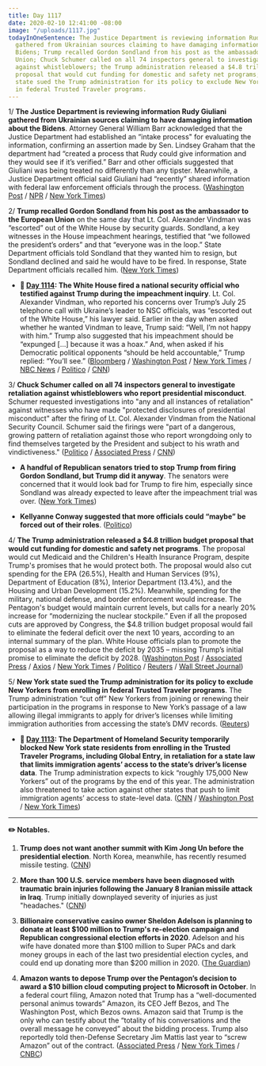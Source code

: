 ```yaml
---
title: Day 1117
date: 2020-02-10 12:41:00 -08:00
image: "/uploads/1117.jpg"
todayInOneSentence: The Justice Department is reviewing information Rudy Giuliani
  gathered from Ukrainian sources claiming to have damaging information about the
  Bidens; Trump recalled Gordon Sondland from his post as the ambassador to the European
  Union; Chuck Schumer called on all 74 inspectors general to investigate retaliation
  against whistleblowers; the Trump administration released a $4.8 trillion budget
  proposal that would cut funding for domestic and safety net programs; and New York
  state sued the Trump administration for its policy to exclude New Yorkers from enrolling
  in federal Trusted Traveler programs.
---
```


1/ **The Justice Department is reviewing information Rudy Giuliani gathered from Ukrainian sources claiming to have damaging information about the Bidens**. Attorney General William Barr acknowledged that the Justice Department had established an “intake process" for evaluating the information, confirming an assertion made by Sen. Lindsey Graham that the department had “created a process that Rudy could give information and they would see if it’s verified.” Barr and other officials suggested that Giuliani was being treated no differently than any tipster. Meanwhile, a Justice Department official said Giuliani had “recently” shared information with federal law enforcement officials through the process. ([Washington Post](https://www.washingtonpost.com/national-security/barr-acknowledges-justice-dept-has-created-intake-process-to-vet-giulianis-information-on-bidens/2020/02/10/0fba553a-4c1e-11ea-bf44-f5043eb3918a_story.html) / [NPR](https://www.npr.org/2020/02/10/804518735/barr-door-is-open-to-giuliani-tips-on-ukraine-though-they-d-be-scrutinized) / [New York Times](https://www.nytimes.com/2020/02/09/us/politics/justice-department-giuliani-bidens-ukraine.html))

2/ **Trump recalled Gordon Sondland from his post as the ambassador to the European Union** on the same day that Lt. Col. Alexander Vindman was “escorted” out of the White House by security guards. Sondland, a key witnesses in the House impeachment hearings, testified that “we followed the president’s orders” and that “everyone was in the loop.” State Department officials told Sondland that they wanted him to resign, but Sondland declined and said he would have to be fired. In response, State Department officials recalled him. ([New York Times](https://www.nytimes.com/2020/02/07/us/politics/alexander-vindman-gordon-sondland-fired.html))

* **📌 [Day 1114](https://whatthefuckjusthappenedtoday.com/2020/02/07/day-1114/#1-the-white-house-fired-a-national-s): The White House fired a national security official who testified against Trump during the impeachment inquiry**. Lt. Col. Alexander Vindman, who reported his concerns over Trump’s July 25 telephone call with Ukraine’s leader to NSC officials, was “escorted out of the White House,” his lawyer said. Earlier in the day when asked whether he wanted Vindman to leave, Trump said: “Well, I’m not happy with him.” Trump also suggested that his impeachment should be “expunged \[…\] because it was a hoax.” And, when asked if his Democratic political opponents “should be held accountable,” Trump replied: “You’ll see.” ([Bloomberg](https://www.bloomberg.com/news/articles/2020-02-07/white-house-weighs-ouster-of-aide-who-testified-against-trump) / [Washington Post](https://www.washingtonpost.com/politics/trump-lambastes-his-critics-as-he-considers-how-else-to-target-his-perceived-enemies-over-impeachment/2020/02/06/571003a0-4924-11ea-9475-535736e48788_story.html) / [New York Times](https://www.nytimes.com/2020/02/07/us/politics/alexander-vindman-white-house.html) / [NBC News](https://www.nbcnews.com/politics/trump-impeachment-inquiry/vindman-who-provided-key-impeachment-testimony-escorted-white-house-attorney-n1132526) / [Politico](https://www.politico.com/news/2020/02/07/donald-trump-pressure-impeachment-witness-alexander-vindman-111997) / [CNN](https://www.cnn.com/2020/02/07/politics/alex-vindman-donald-trump-impeachment/))

3/ **Chuck Schumer called on all 74 inspectors general to investigate retaliation against whistleblowers who report presidential misconduct**. Schumer requested investigations into "any and all instances of retaliation" against witnesses who have made "protected disclosures of presidential misconduct" after the firing of Lt. Col. Alexander Vindman from the National Security Council. Schumer said the firings were "part of a dangerous, growing pattern of retaliation against those who report wrongdoing only to find themselves targeted by the President and subject to his wrath and vindictiveness." ([Politico](https://www.politico.com/news/2020/02/10/schumer-investigate-whistleblower-retaliation-vindman-113022) / [Associated Press](https://apnews.com/e0e370b779ed45a3c5b316146d772eda) / [CNN](https://www.cnn.com/2020/02/10/politics/schumer-letter-retaliation-protected-disclosures/index.html))

* **A handful of Republican senators tried to stop Trump from firing Gordon Sondland, but Trump did it anyway**. The senators were concerned that it would look bad for Trump to fire him, especially since Sondland was already expected to leave after the impeachment trial was over. ([New York Times](https://www.nytimes.com/2020/02/08/us/politics/trump-vindman-sondland-fired.html))

* **Kellyanne Conway suggested that more officials could “maybe” be forced out of their roles**. ([Politico](https://www.politico.com/news/2020/02/10/kellyanne-conway-says-more-officials-ousted-trump-acquittal-113138))

4/ **The Trump administration released a $4.8 trillion budget proposal that would cut funding for domestic and safety net programs**. The proposal would cut Medicaid and the Children's Health Insurance Program, despite Trump's promises that he would protect both. The proposal would also cut spending for the EPA (26.5%), Health and Human Services (9%), Department of Education (8%), Interior Department (13.4%), and the Housing and Urban Development (15.2%). Meanwhile, spending for the military, national defense, and border enforcement would increase. The Pentagon's budget would maintain current levels, but calls for a nearly 20% increase for “modernizing the nuclear stockpile.” Even if all the proposed cuts are approved by Congress, the $4.8 trillion budget proposal would fail to eliminate the federal deficit over the next 10 years, according to an internal summary of the plan. White House officials plan to promote the proposal as a way to reduce the deficit by 2035 – missing Trump’s initial promise to eliminate the deficit by 2028. ([Washington Post](https://www.washingtonpost.com/business/2020/02/09/trump-budget-plan-would-fail-eliminate-deficit-over-10-years-briefing-document-shows/) / [Associated Press](https://apnews.com/32b2fd53ef9a547c8ca7a920c2ee7c43) / [Axios](https://www.axios.com/trump-budget-nuclear-weapons-da635f80-0161-4eda-bdc5-f4acdaa6855b.html) / [New York Times](https://www.nytimes.com/2020/02/10/business/trumps-4-8-trillion-budget-would-cut-safety-net-programs-and-boost-defense.html) / [Politico](https://www.politico.com/news/2020/02/09/trump-border-wall-cash-billions-112860) / [Reuters](https://www.reuters.com/article/us-usa-trump-budget-foreign-exclusive-idUSKBN2030Q5) / [Wall Street Journal](https://www.wsj.com/articles/trump-to-propose-4-8-trillion-budget-with-big-safety-net-cuts-11581274525))

5/ **New York state sued the Trump administration for its policy to exclude New Yorkers from enrolling in federal Trusted Traveler programs**. The Trump administration “cut off” New Yorkers from joining or renewing their participation in the programs in response to New York’s passage of a law allowing illegal immigrants to apply for driver’s licenses while limiting immigration authorities from accessing the state’s DMV records. ([Reuters](https://www.reuters.com/article/us-usa-immigration-travel-idUSKBN204211)) 

* **📌 [Day 1113](https://whatthefuckjusthappenedtoday.com/2020/02/06/day-1113/#4-the-department-of-homeland-securit): The Department of Homeland Security temporarily blocked New York state residents from enrolling in the Trusted Traveler Programs, including Global Entry, in retaliation for a state law that limits immigration agents’ access to the state’s driver’s license data**. The Trump administration expects to kick “roughly 175,000 New Yorkers” out of the programs by the end of this year. The administration also threatened to take action against other states that push to limit immigration agents’ access to state-level data. ([CNN](https://www.cnn.com/2020/02/06/politics/department-homeland-security-new-york-trusted-traveler-programs/index.html) / [Washington Post](https://www.washingtonpost.com/immigration/trump-officials-threaten-to-expand-retaliation-for-sanctuary-policies-to-more-states-as-ny-residents-are-kicked-out-of-global-entry/2020/02/06/010686c0-48f5-11ea-b4d9-29cc419287eb_story.html) / [New York Times](https://www.nytimes.com/2020/02/06/nyregion/global-entry-what-to-know.html))

---

**✏️ Notables.**

1. **Trump does not want another summit with Kim Jong Un before the presidential election**. North Korea, meanwhile, has recently resumed missile testing. ([CNN](https://www.cnn.com/2020/02/10/politics/trump-north-korea-thaw/index.html))

2. **More than 100 U.S. service members have been diagnosed with traumatic brain injuries following the January 8 Iranian missile attack in Iraq**. Trump initially downplayed severity of injuries as just "headaches." ([CNN](https://www.cnn.com/2020/02/10/politics/traumatic-brain-injuries-iran-strike/index.html))

3. **Billionaire conservative casino owner Sheldon Adelson is planning to donate at least $100 million to Trump's re-election campaign and Republican congressional election efforts in 2020**. Adelson and his wife have donated more than $100 million to Super PACs and dark money groups in each of the last two presidential election cycles, and could end up donating more than $200 million in 2020. ([The Guardian](https://www.theguardian.com/us-news/2020/feb/10/sheldon-adelson-trump-donation-republicans-congress))

4. **Amazon wants to depose Trump over the Pentagon’s decision to award a $10 billion cloud computing project to Microsoft in October**. In a federal court filing, Amazon noted that Trump has a “well-documented personal animus towards” Amazon, its CEO Jeff Bezos, and The Washington Post, which Bezos owns. Amazon said that Trump is the only who can testify about the “totality of his conversations and the overall message he conveyed” about the bidding process. Trump also reportedly told then-Defense Secretary Jim Mattis last year to “screw Amazon” out of the contract.  ([Associated Press](https://apnews.com/79dcd3c2bbf6278daa34d19d73643ab8) / [New York Times](https://www.nytimes.com/2020/02/10/technology/amazon-depose-trump-pentagon-jedi.html) / [CNBC](https://www.cnbc.com/2020/02/10/amazon-wants-to-depose-president-trump-over-jedi-cloud-contract-loss.html))